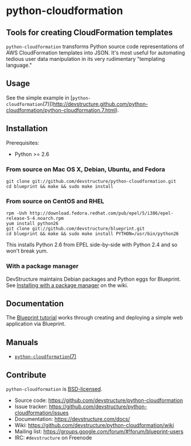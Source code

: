 # python-cloudformation

## Tools for creating CloudFormation templates

`python-cloudformation` transforms Python source code representations of AWS CloudFormation templates into JSON.  It's most useful for automating tedious user data manipulation in its very rudimentary "templating language."

## Usage

See the simple example in [`python-cloudformation`(7)])http://devstructure.github.com/python-cloudformation/python-cloudformation.7.html).

## Installation

Prerequisites:

* Python >= 2.6

### From source on Mac OS X, Debian, Ubuntu, and Fedora

	git clone git://github.com/devstructure/python-cloudformation.git
	cd blueprint && make && sudo make install

### From source on CentOS and RHEL

	rpm -Uvh http://download.fedora.redhat.com/pub/epel/5/i386/epel-release-5-4.noarch.rpm
	yum install python26
	git clone git://github.com/devstructure/blueprint.git
	cd blueprint && make && sudo make install PYTHON=/usr/bin/python26

This installs Python 2.6 from EPEL side-by-side with Python 2.4 and so won't break yum.

### With a package manager

DevStructure maintains Debian packages and Python eggs for Blueprint.  See [Installing with a package manager](https://github.com/devstructure/python-cloudformation/wiki/Installing-with-a-package-manager) on the wiki.

## Documentation

The [Blueprint tutorial](https://devstructure.com/docs/tutorial.html) works through creating and deploying a simple web application via Blueprint.

## Manuals

* [`python-cloudformation`(7)](http://devstructure.github.com/python-cloudformation/python-cloudformation.7.html)

## Contribute

`python-cloudformation` is [BSD-licensed](https://github.com/devstructure/python-cloudformation/blob/master/LICENSE).

* Source code: <https://github.com/devstructure/python-cloudformation>
* Issue tracker: <https://github.com/devstructure/python-cloudformation/issues>
* Documentation: <https://devstructure.com/docs/>
* Wiki: <https://github.com/devstructure/python-cloudformation/wiki>
* Mailing list: <https://groups.google.com/forum/#!forum/blueprint-users>
* IRC: `#devstructure` on Freenode

